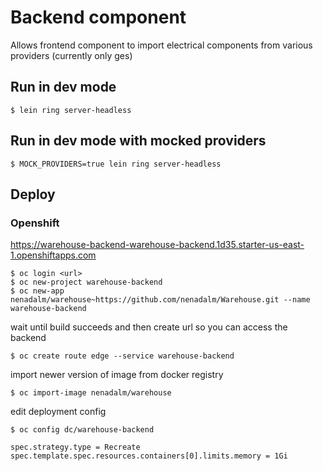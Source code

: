 # Backend component

Allows frontend component to import electrical components from various providers (currently only ges)

## Run in dev mode

```shell
$ lein ring server-headless
```

## Run in dev mode with mocked providers

```shell
$ MOCK_PROVIDERS=true lein ring server-headless
```

## Deploy

### Openshift

https://warehouse-backend-warehouse-backend.1d35.starter-us-east-1.openshiftapps.com

```shell
$ oc login <url>
$ oc new-project warehouse-backend
$ oc new-app nenadalm/warehouse~https://github.com/nenadalm/Warehouse.git --name warehouse-backend
```
wait until build succeeds and then create url so you can access the backend
```shell
$ oc create route edge --service warehouse-backend
```
import newer version of image from docker registry
```shell
$ oc import-image nenadalm/warehouse
```
edit deployment config
```shell
$ oc config dc/warehouse-backend
```
```
spec.strategy.type = Recreate
spec.template.spec.resources.containers[0].limits.memory = 1Gi
```
